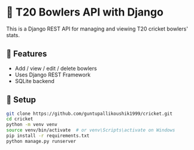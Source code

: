 # 🏏 T20 Bowlers API with Django

This is a Django REST API for managing and viewing T20 cricket bowlers' stats.

## 🚀 Features
- Add / view / edit / delete bowlers
- Uses Django REST Framework
- SQLite backend

## 🔧 Setup

```bash
git clone https://github.com/guntupallikoushik1999/cricket.git
cd cricket
python -m venv venv
source venv/bin/activate  # or venv\Scripts\activate on Windows
pip install -r requirements.txt
python manage.py runserver
